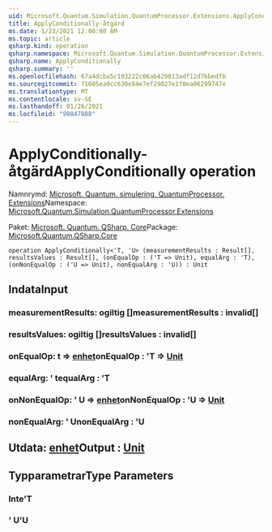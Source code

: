 ```yaml
---
uid: Microsoft.Quantum.Simulation.QuantumProcessor.Extensions.ApplyConditionally
title: ApplyConditionally-åtgärd
ms.date: 1/23/2021 12:00:00 AM
ms.topic: article
qsharp.kind: operation
qsharp.namespace: Microsoft.Quantum.Simulation.QuantumProcessor.Extensions
qsharp.name: ApplyConditionally
qsharp.summary: ''
ms.openlocfilehash: 67a4dcba5c193222c06ab429813adf12d7bbedfb
ms.sourcegitcommit: 71605ea9cc630e84e7ef29027e1f0ea06299747e
ms.translationtype: MT
ms.contentlocale: sv-SE
ms.lasthandoff: 01/26/2021
ms.locfileid: "98847888"
---
```

# <a name="applyconditionally-operation"></a><span data-ttu-id="bceae-102">ApplyConditionally-åtgärd</span><span class="sxs-lookup"><span data-stu-id="bceae-102">ApplyConditionally operation</span></span>

<span data-ttu-id="bceae-103">Namnrymd: [Microsoft. Quantum. simulering. QuantumProcessor. Extensions](xref:Microsoft.Quantum.Simulation.QuantumProcessor.Extensions)</span><span class="sxs-lookup"><span data-stu-id="bceae-103">Namespace: [Microsoft.Quantum.Simulation.QuantumProcessor.Extensions](xref:Microsoft.Quantum.Simulation.QuantumProcessor.Extensions)</span></span>

<span data-ttu-id="bceae-104">Paket: [Microsoft. Quantum. QSharp. Core](https://nuget.org/packages/Microsoft.Quantum.QSharp.Core)</span><span class="sxs-lookup"><span data-stu-id="bceae-104">Package: [Microsoft.Quantum.QSharp.Core](https://nuget.org/packages/Microsoft.Quantum.QSharp.Core)</span></span>




```qsharp
operation ApplyConditionally<'T, 'U> (measurementResults : Result[], resultsValues : Result[], (onEqualOp : ('T => Unit), equalArg : 'T), (onNonEqualOp : ('U => Unit), nonEqualArg : 'U)) : Unit
```


## <a name="input"></a><span data-ttu-id="bceae-105">Indata</span><span class="sxs-lookup"><span data-stu-id="bceae-105">Input</span></span>

### <a name="measurementresults--__invalidresult__"></a><span data-ttu-id="bceae-106">measurementResults: __ogiltig <Result>__[]</span><span class="sxs-lookup"><span data-stu-id="bceae-106">measurementResults : __invalid<Result>__[]</span></span>




### <a name="resultsvalues--__invalidresult__"></a><span data-ttu-id="bceae-107">resultsValues: __ogiltig <Result>__[]</span><span class="sxs-lookup"><span data-stu-id="bceae-107">resultsValues : __invalid<Result>__[]</span></span>




### <a name="onequalop--t--unit"></a><span data-ttu-id="bceae-108">onEqualOp: t => [enhet](xref:microsoft.quantum.lang-ref.unit)</span><span class="sxs-lookup"><span data-stu-id="bceae-108">onEqualOp : 'T => [Unit](xref:microsoft.quantum.lang-ref.unit)</span></span> 




### <a name="equalarg--t"></a><span data-ttu-id="bceae-109">equalArg: ' t</span><span class="sxs-lookup"><span data-stu-id="bceae-109">equalArg : 'T</span></span>




### <a name="onnonequalop--u--unit"></a><span data-ttu-id="bceae-110">onNonEqualOp: ' U => [enhet](xref:microsoft.quantum.lang-ref.unit)</span><span class="sxs-lookup"><span data-stu-id="bceae-110">onNonEqualOp : 'U => [Unit](xref:microsoft.quantum.lang-ref.unit)</span></span> 




### <a name="nonequalarg--u"></a><span data-ttu-id="bceae-111">nonEqualArg: ' U</span><span class="sxs-lookup"><span data-stu-id="bceae-111">nonEqualArg : 'U</span></span>





## <a name="output--unit"></a><span data-ttu-id="bceae-112">Utdata: [enhet](xref:microsoft.quantum.lang-ref.unit)</span><span class="sxs-lookup"><span data-stu-id="bceae-112">Output : [Unit](xref:microsoft.quantum.lang-ref.unit)</span></span>



## <a name="type-parameters"></a><span data-ttu-id="bceae-113">Typparametrar</span><span class="sxs-lookup"><span data-stu-id="bceae-113">Type Parameters</span></span>

### <a name="t"></a><span data-ttu-id="bceae-114">Inte</span><span class="sxs-lookup"><span data-stu-id="bceae-114">'T</span></span>


### <a name="u"></a><span data-ttu-id="bceae-115">' U</span><span class="sxs-lookup"><span data-stu-id="bceae-115">'U</span></span>

